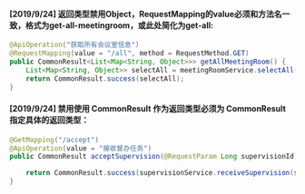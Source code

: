 
#### [2019/9/24] 返回类型禁用Object，RequestMapping的value必须和方法名一致，格式为get-all-meetingroom，或此处简化为get-all:
``` java
@ApiOperation("获取所有会议室信息")
@RequestMapping(value = "/all", method = RequestMethod.GET)
public CommonResult<List<Map<String, Object>>> getAllMeetingRoom() {
    List<Map<String, Object>> selectAll = meetingRoomService.selectAll();
    return CommonResult.success(selectAll);
}
```

#### [2019/9/24] 禁用使用 CommonResult 作为返回类型必须为 CommonResult<T> 指定具体的返回类型：
``` java
@GetMapping("/accept")
@ApiOperation(value = "接收督办任务")
public CommonResult acceptSupervision(@RequestParam Long supervisionId) {

    return CommonResult.success(supervisionService.receiveSupervision(supervisionId));
}

```

